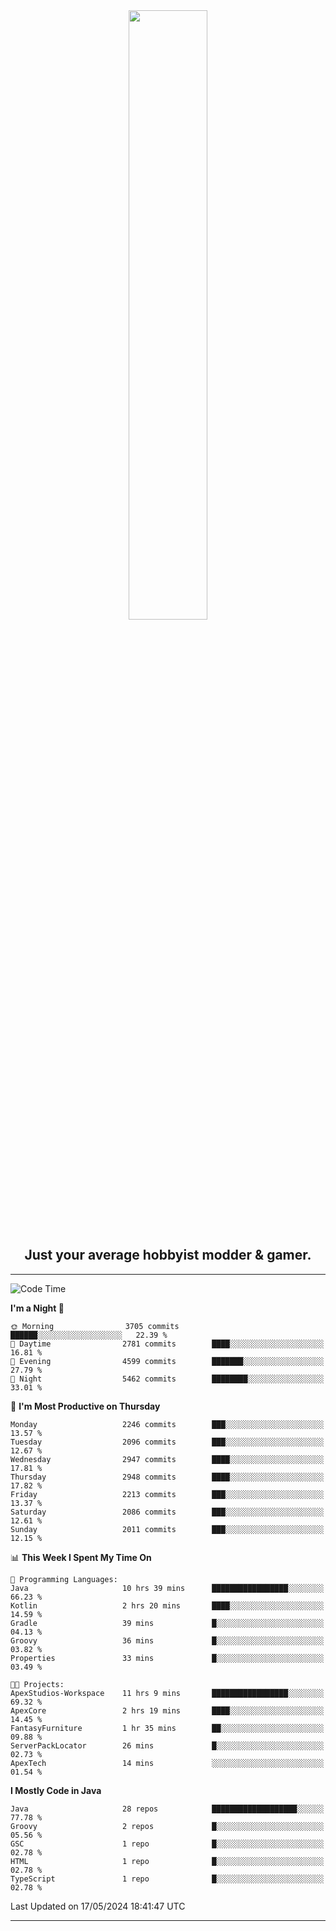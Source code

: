<div align="center">
  <a href="https://apexmodder.xyz/"><img width="50%" height="50%" src="https://i.imgur.com/pc4HkGz.png"></a>
</div>
<h2 align="center">Just your average hobbyist modder & gamer.</h2>

---

<!--START_SECTION:waka-->
![Code Time](http://img.shields.io/badge/Code%20Time-1%2C238%20hrs%2018%20mins-blue)

**I'm a Night 🦉** 

```text
🌞 Morning                3705 commits        ██████░░░░░░░░░░░░░░░░░░░   22.39 % 
🌆 Daytime                2781 commits        ████░░░░░░░░░░░░░░░░░░░░░   16.81 % 
🌃 Evening                4599 commits        ███████░░░░░░░░░░░░░░░░░░   27.79 % 
🌙 Night                  5462 commits        ████████░░░░░░░░░░░░░░░░░   33.01 % 
```
📅 **I'm Most Productive on Thursday** 

```text
Monday                   2246 commits        ███░░░░░░░░░░░░░░░░░░░░░░   13.57 % 
Tuesday                  2096 commits        ███░░░░░░░░░░░░░░░░░░░░░░   12.67 % 
Wednesday                2947 commits        ████░░░░░░░░░░░░░░░░░░░░░   17.81 % 
Thursday                 2948 commits        ████░░░░░░░░░░░░░░░░░░░░░   17.82 % 
Friday                   2213 commits        ███░░░░░░░░░░░░░░░░░░░░░░   13.37 % 
Saturday                 2086 commits        ███░░░░░░░░░░░░░░░░░░░░░░   12.61 % 
Sunday                   2011 commits        ███░░░░░░░░░░░░░░░░░░░░░░   12.15 % 
```


📊 **This Week I Spent My Time On** 

```text
💬 Programming Languages: 
Java                     10 hrs 39 mins      █████████████████░░░░░░░░   66.23 % 
Kotlin                   2 hrs 20 mins       ████░░░░░░░░░░░░░░░░░░░░░   14.59 % 
Gradle                   39 mins             █░░░░░░░░░░░░░░░░░░░░░░░░   04.13 % 
Groovy                   36 mins             █░░░░░░░░░░░░░░░░░░░░░░░░   03.82 % 
Properties               33 mins             █░░░░░░░░░░░░░░░░░░░░░░░░   03.49 % 

🐱‍💻 Projects: 
ApexStudios-Workspace    11 hrs 9 mins       █████████████████░░░░░░░░   69.32 % 
ApexCore                 2 hrs 19 mins       ████░░░░░░░░░░░░░░░░░░░░░   14.45 % 
FantasyFurniture         1 hr 35 mins        ██░░░░░░░░░░░░░░░░░░░░░░░   09.88 % 
ServerPackLocator        26 mins             █░░░░░░░░░░░░░░░░░░░░░░░░   02.73 % 
ApexTech                 14 mins             ░░░░░░░░░░░░░░░░░░░░░░░░░   01.54 % 
```

**I Mostly Code in Java** 

```text
Java                     28 repos            ███████████████████░░░░░░   77.78 % 
Groovy                   2 repos             █░░░░░░░░░░░░░░░░░░░░░░░░   05.56 % 
GSC                      1 repo              █░░░░░░░░░░░░░░░░░░░░░░░░   02.78 % 
HTML                     1 repo              █░░░░░░░░░░░░░░░░░░░░░░░░   02.78 % 
TypeScript               1 repo              █░░░░░░░░░░░░░░░░░░░░░░░░   02.78 % 
```




 Last Updated on 17/05/2024 18:41:47 UTC
<!--END_SECTION:waka-->

---
